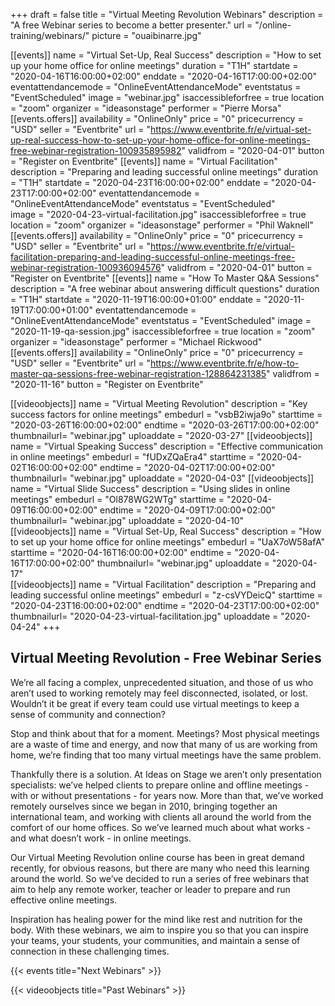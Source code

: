 +++
draft 			= false
title 			= "Virtual Meeting Revolution Webinars"
description		= "A free Webinar series to become a better presenter."
url	 			= "/online-training/webinars/"
picture			= "ouaibinarre.jpg"

[[events]]
	name		= "Virtual Set-Up, Real Success"
	description	= "How to set up your home office for online meetings"
	duration	= "T1H"
	startdate	= "2020-04-16T16:00:00+02:00"
	enddate		= "2020-04-16T17:00:00+02:00"
	eventattendancemode = "OnlineEventAttendanceMode"
	eventstatus	= "EventScheduled"
	image		= "webinar.jpg"
	isaccessibleforfree = true
	location		= "zoom"
	organizer	= "ideasonstage"
	performer	= "Pierre Morsa"
	[[events.offers]]
		availability = "OnlineOnly"
		price		= "0"
		pricecurrency = "USD"
		seller 		= "Eventbrite"
		url 			= "https://www.eventbrite.fr/e/virtual-set-up-real-success-how-to-set-up-your-home-office-for-online-meetings-free-webinar-registration-100935895982"
		validfrom 	= "2020-04-01"
		button 		= "Register on Eventbrite"
[[events]]
	name		= "Virtual Facilitation"
	description	= "Preparing and leading successful online meetings"
	duration	= "T1H"
	startdate	= "2020-04-23T16:00:00+02:00"
	enddate		= "2020-04-23T17:00:00+02:00"
	eventattendancemode = "OnlineEventAttendanceMode"
	eventstatus	= "EventScheduled"		
	image		= "2020-04-23-virtual-facilitation.jpg"
	isaccessibleforfree = true
	location		= "zoom"
	organizer	= "ideasonstage"
	performer	= "Phil Waknell"
	[[events.offers]]
		availability = "OnlineOnly"
		price 		= "0"
		pricecurrency = "USD"
		seller 		= "Eventbrite"
		url 			= "https://www.eventbrite.fr/e/virtual-facilitation-preparing-and-leading-successful-online-meetings-free-webinar-registration-100936094576"
		validfrom 	= "2020-04-01"
		button 		= "Register on Eventbrite"
[[events]]
	name		= "How To Master Q&A Sessions"
	description	= "A free webinar about answering difficult questions"
	duration	= "T1H"
	startdate	= "2020-11-19T16:00:00+01:00"
	enddate		= "2020-11-19T17:00:00+01:00"
	eventattendancemode = "OnlineEventAttendanceMode"
	eventstatus	= "EventScheduled"
	image		= "2020-11-19-qa-session.jpg"
	isaccessibleforfree = true
	location		= "zoom"
	organizer	= "ideasonstage"
	performer	= "Michael Rickwood"
	[[events.offers]]
		availability = "OnlineOnly"
		price 		= "0"
		pricecurrency = "USD"
		seller 		= "Eventbrite"
		url 			= "https://www.eventbrite.fr/e/how-to-master-qa-sessions-free-webinar-registration-128864231385"
		validfrom 	= "2020-11-16"
		button 		= "Register on Eventbrite"
		
[[videoobjects]]
	name		= "Virtual Meeting Revolution"
	description	= "Key success factors for online meetings"
	embedurl		= "vsbB2iwja9o"
	starttime	= "2020-03-26T16:00:00+02:00"
	endtime		= "2020-03-26T17:00:00+02:00"
	thumbnailurl= "webinar.jpg"
	uploaddate	= "2020-03-27"
[[videoobjects]]
	name		= "Virtual Speaking Success"
	description	= "Effective communication in online meetings"
	embedurl		= "fUDxZQaEra4"
	starttime	= "2020-04-02T16:00:00+02:00"
	endtime		= "2020-04-02T17:00:00+02:00"
	thumbnailurl= "webinar.jpg"
	uploaddate	= "2020-04-03"
[[videoobjects]]
	name		= "Virtual Slide Success"
	description	= "Using slides in online meetings"
	embedurl		= "Ol878WG2WTg"
	starttime	= "2020-04-09T16:00:00+02:00"
	endtime		= "2020-04-09T17:00:00+02:00"
	thumbnailurl= "webinar.jpg"
	uploaddate	= "2020-04-10"	
[[videoobjects]]
	name		= "Virtual Set-Up, Real Success"
	description	= "How to set up your home office for online meetings"
	embedurl		= "UaX7oW58afA"
	starttime	= "2020-04-16T16:00:00+02:00"
	endtime		= "2020-04-16T17:00:00+02:00"
	thumbnailurl= "webinar.jpg"
	uploaddate	= "2020-04-17"	
[[videoobjects]]
	name		= "Virtual Facilitation"
	description	= "Preparing and leading successful online meetings"
	embedurl		= "z-csVYDeicQ"
	starttime	= "2020-04-23T16:00:00+02:00"
	endtime		= "2020-04-23T17:00:00+02:00"
	thumbnailurl= "2020-04-23-virtual-facilitation.jpg"
	uploaddate	= "2020-04-24"
+++

## Virtual Meeting Revolution - Free Webinar Series

We’re all facing a complex, unprecedented situation, and those of us who aren’t used to working remotely may feel disconnected, isolated, or lost. Wouldn’t it be great if every team could use virtual meetings to keep a sense of community and connection?

Stop and think about that for a moment. Meetings? Most physical meetings are a waste of time and energy, and now that many of us are working from home, we’re finding that too many virtual meetings have the same problem.

Thankfully there is a solution. At Ideas on Stage we aren’t only presentation specialists: we’ve helped clients to prepare online and offline meetings - with or without presentations - for years now. More than that, we’ve worked remotely ourselves since we began in 2010, bringing together an international team, and working with clients all around the world from the comfort of our home offices. So we’ve learned much about what works - and what doesn’t work - in online meetings. 

Our Virtual Meeting Revolution online course has been in great demand recently, for obvious reasons, but there are many who need this learning around the world. So we’ve decided to run a series of free webinars that aim to help any remote worker, teacher or leader to prepare and run effective online meetings.

Inspiration has healing power for the mind like rest and nutrition for the body. With these webinars, we aim to inspire you so that you can inspire your teams, your students, your communities, and maintain a sense of connection in these challenging times.

{{< events title="Next Webinars" >}}

{{< videoobjects title="Past Webinars" >}}